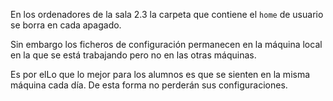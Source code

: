 En los ordenadores de la sala 2.3 la carpeta que contiene el `home` de usuario
se borra en cada apagado.

Sin embargo los ficheros de configuración permanecen en la máquina local en la
que se está trabajando pero no en las otras máquinas.

Es por elLo que lo mejor para los alumnos es que se sienten en la misma máquina cada día.
De esta forma no perderán sus configuraciones.
